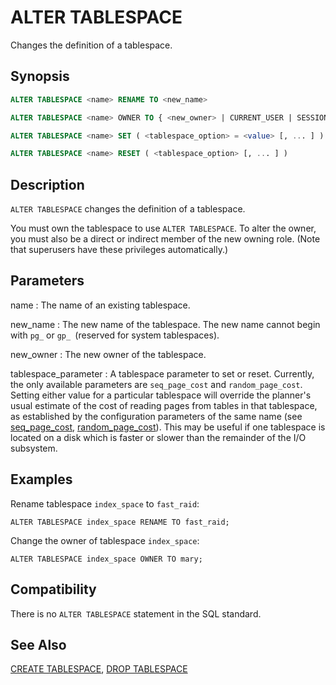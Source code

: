 # ALTER TABLESPACE

Changes the definition of a tablespace.

## Synopsis

```sql
ALTER TABLESPACE <name> RENAME TO <new_name>

ALTER TABLESPACE <name> OWNER TO { <new_owner> | CURRENT_USER | SESSION_USER }

ALTER TABLESPACE <name> SET ( <tablespace_option> = <value> [, ... ] )

ALTER TABLESPACE <name> RESET ( <tablespace_option> [, ... ] )
```

## Description

`ALTER TABLESPACE` changes the definition of a tablespace.

You must own the tablespace to use `ALTER TABLESPACE`. To alter the owner, you must also be a direct or indirect member of the new owning role. (Note that superusers have these privileges automatically.)

## Parameters

name
:   The name of an existing tablespace.

new_name
:   The new name of the tablespace. The new name cannot begin with `pg_` or `gp_ `(reserved for system tablespaces).

new_owner
:   The new owner of the tablespace.

tablespace_parameter
:   A tablespace parameter to set or reset. Currently, the only available parameters are `seq_page_cost` and `random_page_cost`. Setting either value for a particular tablespace will override the planner's usual estimate of the cost of reading pages from tables in that tablespace, as established by the configuration parameters of the same name (see [seq_page_cost](../config_params/guc-list.html#seq_page_cost), [random_page_cost](../config_params/guc-list.html#random_page_cost)). This may be useful if one tablespace is located on a disk which is faster or slower than the remainder of the I/O subsystem.

## Examples

Rename tablespace `index_space` to `fast_raid`:

```
ALTER TABLESPACE index_space RENAME TO fast_raid;
```

Change the owner of tablespace `index_space`:

```
ALTER TABLESPACE index_space OWNER TO mary;
```

## Compatibility

There is no `ALTER TABLESPACE` statement in the SQL standard.

## See Also

[CREATE TABLESPACE](/docs/sql-statements/sql-statement-create-tablespace.md), [DROP TABLESPACE](/docs/sql-statements/sql-statement-drop-tablespace.md)



